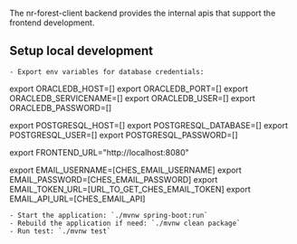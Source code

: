 The nr-forest-client backend provides the internal apis that support the frontend development.

## Setup local development

```
- Export env variables for database credentials:

```

export ORACLEDB_HOST=[]
export ORACLEDB_PORT=[]
export ORACLEDB_SERVICENAME=[]
export ORACLEDB_USER=[]
export ORACLEDB_PASSWORD=[]

export POSTGRESQL_HOST=[]
export POSTGRESQL_DATABASE=[]
export POSTGRESQL_USER=[]
export POSTGRESQL_PASSWORD=[]

export FRONTEND_URL="http://localhost:8080"

export EMAIL_USERNAME=[CHES_EMAIL_USERNAME]
export EMAIL_PASSWORD=[CHES_EMAIL_PASSWORD]
export EMAIL_TOKEN_URL=[URL_TO_GET_CHES_EMAIL_TOKEN]
export EMAIL_API_URL=[CHES_EMAIL_API]

```
- Start the application: `./mvnw spring-boot:run`
- Rebuild the application if need: `./mvnw clean package`
- Run test: `./mvnw test`
```
